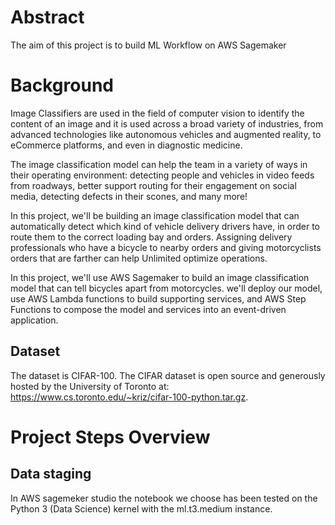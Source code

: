 # Abstract

The aim of this project is to build ML Workflow on AWS Sagemaker

# Background 

Image Classifiers are used in the field of computer vision to identify the content of an image and it is used across a broad variety of industries, from advanced technologies like autonomous vehicles and augmented reality, to eCommerce platforms, and even in diagnostic medicine.

The image classification model can help the team in a variety of ways in their operating environment: detecting people and vehicles in video feeds from roadways, better support routing for their engagement on social media, detecting defects in their scones, and many more!

In this project, we'll be building an image classification model that can automatically detect which kind of vehicle delivery drivers have, in order to route them to the correct loading bay and orders. Assigning delivery professionals who have a bicycle to nearby orders and giving motorcyclists orders that are farther can help Unlimited optimize operations.

In this project, we'll use AWS Sagemaker to build an image classification model that can tell bicycles apart from motorcycles. we'll deploy our model, use AWS Lambda functions to build supporting services, and AWS Step Functions to compose the model and services into an event-driven application.

## Dataset
The dataset is  CIFAR-100. The CIFAR dataset is open source and generously hosted by the University of Toronto at: https://www.cs.toronto.edu/~kriz/cifar-100-python.tar.gz.

# Project Steps Overview

## Data staging
In AWS sagemeker studio the notebook we choose has been tested on the Python 3 (Data Science) kernel with the ml.t3.medium instance.
